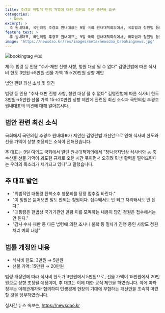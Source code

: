 ```yaml
---
title: 추경호 위법적 탄핵 처벌에 대한 청문회 추진 중단을 요구
categories:
  - News
excerpt: >
  추 원내대표, 국민의힘 추경호 원내대표는 9일 국회 원내대책회의에서, 국회법과 청원법 등을 인용하여 수사·재판 진행 중인 사항은 청원 대상으로 취급되어서는 안 된다고 주장하며, 뜯어 봐도 말도 안 되는 청원이라며 비판했다. 또한 김영란법에 따른 식사비 한도와 선물 가액의 상향 제안을 정부에 공식 제안했다.
feature_text: >
  추 원내대표, 국민의힘 추경호 원내대표는 9일 국회 원내대책회의에서, 국회법과 청원법 등을 인용하여 수사·재판 진행 중인 사항은 청원 대상으로 취급되어서는 안 된다고 주장하며, 뜯어 봐도 말도 안 되는 청원이라며 비판했다. 또한 김영란법에 따른 식사비 한도와 선물 가액의 상향 제안을 정부에 공식 제안했다.
image: 'https://newsdao.kr/res/images/meta/newsdao_breakingnews.jpg'
---
```


<p><img src="https://newsdao.kr/res/images/meta/newsdao_breakingnews.jpg" alt="bookingtag 속보" /></p>

<p>제목: 법령 등 인용 "수사·재판 진행 사항, 청원 대상 될 수 없다" 김영란법에 따른 식사비 한도 3만원→5만원·선물 가액 15→20만원 상향 제안</p>

<p>법안 관련 최신 소식 및 의견</p>

<p>법령 등 인용 "수사·재판 진행 사항, 청원 대상 될 수 없다" 김영란법에 따른 식사비 한도 3만원→5만원·선물 가액 15→20만원 상향 제안에 관련된 최신 소식과 국민의힘 추경호 원내대표의 의견에 대해 알아봅시다.</p>

<h2 data-ke-size="size26">법안 관련 최신 소식</h2>

<p>국회에서 국민의힘 추경호 원내대표가 제안한 김영란법 개선안으로 인해 식사비 한도와 선물 가액이 상향 조정되는 소식이 전해졌습니다.</p>

<p data-ke-size="size16">추 대표는 9일 여의도 국회에서 열린 원내대책회의에서 "청탁금지법상 식사비와 농·축·수산물 선물 가액이 과도한 규제로 오랜 시간 묶이면서 오히려 민생 활력을 떨어뜨린다는 우려의 목소리가 제기되고 있다"고 말했습니다.</p>

<h2 data-ke-size="size26">추 대표 발언</h2>

<ul>
<li>"위법적인 대통령 탄핵소추 청문회를 당장 멈추길 바란다."</li>
<li>"이 청원은 뜯어보면 말도 안되는 청원이다. 접수돼서도 안 되고 처리돼서도 안 된다."</li>
<li>"대통령은 헌법상 국가기관인 만큼 이를 모독하는 내용이 담긴 청원은 접수해서는 안 된다."</li>
<li>"감사·수사·재판 등 다른 법령에 의한 조사나 불복 등 절차가 진행 중인 사항도 청원 처리 예외 대상"</li>
</ul>

<h2 data-ke-size="size26">법률 개정안 내용</h2>

<ul>
<li>식사비 한도: 3만원 → 5만원</li>
<li>선물 가액: 15만원 → 20만원</li>
</ul>

<p>법령 개정안에 따라 식사비 한도가 3만원에서 5만원으로, 선물 가액이 15만원에서 20만원으로 상향 조정될 예정이며, 추 대표는 이에 대한 공식 제안을 하였습니다. 이에 따라 정부는 이해관계자와 협의하여 민생경제 현장의 기대에 부합하는 개선안을 조속히 마련할 것을 당부하였습니다.</p>
실시간 뉴스 속보는, <a href="https://newsdao.kr" rel="dofollow">https://newsdao.kr</a>


